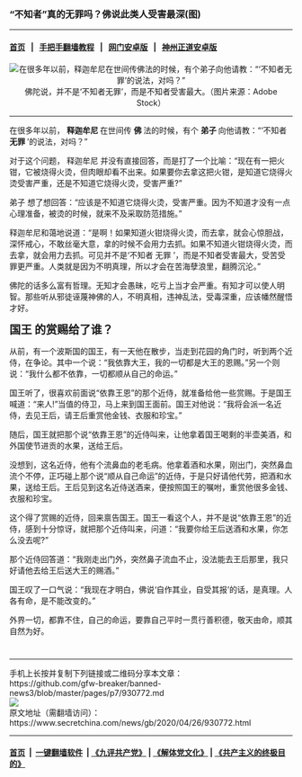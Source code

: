 ### “不知者”真的无罪吗？佛说此类人受害最深(图)
------------------------

#### [首页](https://github.com/gfw-breaker/banned-news3/blob/master/README.md) &nbsp;&nbsp;|&nbsp;&nbsp; [手把手翻墙教程](https://github.com/gfw-breaker/guides/wiki) &nbsp;&nbsp;|&nbsp;&nbsp; [网门安卓版](https://github.com/oGate2/oGate) &nbsp;&nbsp;|&nbsp;&nbsp; [神州正道安卓版](https://github.com/SzzdOgate/update) 



<div class="article_right" style="fone-color:#000">
 <p style="text-align:center">
  <img alt="在很多年以前，释迦牟尼在世间传佛法的时候，有个弟子向他请教：“‘不知者无罪’的说法，对吗？”" src="https://img2.secretchina.com/pic/2019/3-15/p2381662a944779171-ss.jpg"/>
  <br>
   佛陀说，并不是‘不知者无罪’，而是不知者受害最大。（图片来源：Adobe Stock）
   <span id="hideid" name="hideid" style="color:red;display:none;">
    <span href="https://www.secretchina.com">
    </span>
   </span>
  </br>
 </p>
 <div id="txt-mid1-t21-2017">
  

---


  </div>
 </div>
 <p>
  在很多年以前，
  <strong>
   释迦牟尼
  </strong>
  在世间传
  <strong>
   <span href="https://www.secretchina.com/news/gb/tag/佛" target="_blank">
    佛
   </span>
  </strong>
  法的时候，有个
  <strong>
   弟子
  </strong>
  向他请教：“‘不知者
  <strong>
   无罪
  </strong>
  ’的说法，对吗？”
  <span id="hideid" name="hideid" style="color:red;display:none;">
   <span href="https://www.secretchina.com">
   </span>
  </span>
 </p>
 <p>
  对于这个问题，
  <span href="https://www.secretchina.com/news/gb/tag/释迦牟尼" target="_blank">
   释迦牟尼
  </span>
  并没有直接回答，而是打了一个比喻：“现在有一把火钳，它被烧得火烫，但肉眼却看不出来。如果要你去拿这把火钳，是知道它烧得火烫受害严重，还是不知道它烧得火烫，受害严重?”
 </p>
 <p>
  <span href="https://www.secretchina.com/news/gb/tag/弟子" target="_blank">
   弟子
  </span>
  想了想回答：“应该是不知道它烧得火烫，受害严重。因为不知道才没有一点心理准备，被烫的时候，就来不及采取防范措施。”
 </p>
 <p>
  释迦牟尼和蔼地说道：“是啊！如果知道火钳烧得火烫，而去拿，就会心惊胆战，深怀戒心，不敢丝毫大意，拿的时候不会用力去抓。如果不知道火钳烧得火烫，而去拿，就会用力去抓。可见并不是‘不知者
  <span href="https://www.secretchina.com/news/gb/tag/无罪" target="_blank">
   无罪
  </span>
  ’，而是不知者受害最大，受苦受罪更严重。人类就是因为不明真理，所以才会在苦海孽浪里，翻腾沉沦。”
 </p>
 <p>
  佛陀的话多么富有哲理。无知才会愚昧，吃亏上当才会严重。有知才可以使人明智。那些听从邪徒诬蔑神佛的人，不明真相，违神乱法，受毒深重，应该幡然醒悟才好。
 </p>
 <p>
  <span style="font-size:20px">
   <strong>
    <span href="https://www.secretchina.com/news/gb/tag/国王" target="_blank">
     国王
    </span>
    的赏赐给了谁？
   </strong>
  </span>
 </p>
 <p>
  从前，有一个波斯国的国王，有一天他在散步，当走到花园的角门时，听到两个近侍，在争论。其中一个说：“我依靠大王，我的一切都是大王的恩赐。”另一个则说：“我什么都不依靠，一切都顺从自己的命运。”
 </p>
 <p>
  国王听了，很喜欢前面说“依靠王恩”的那个近侍，就准备给他一些赏赐。于是国王喊道：“来人!”当值的侍卫，马上来到国王面前。国王对他说：“我将会派一名近侍，去见王后，请王后重赏他金钱、衣服和珍宝。”
 </p>
 <p>
  随后，国王就把那个说“依靠王恩”的近侍叫来，让他拿着国王喝剩的半壶美酒，和外国使节进贡的水果，送给王后。
 </p>
 <p>
  没想到，这名近侍，他有个流鼻血的老毛病。他拿着酒和水果，刚出门，突然鼻血流个不停，正巧碰上那个说“顺从自己命运”的近侍，于是只好请他代劳，把酒和水果，送给王后。王后见到这名近侍送酒来，便按照国王的嘱咐，重赏他很多金钱、衣服和珍宝。
 </p>
 <p>
  这个得了赏赐的近侍，回来禀告国王。国王一看这个人，并不是说“依靠王恩”的近侍，感到十分惊讶，就把那个近侍叫来，问道：“我要你给王后送酒和水果，你怎么没去呢?”
 </p>
 <p>
  那个近侍回答道：“我刚走出门外，突然鼻子流血不止，没法能去王后那里，我只好请他去给王后送大王的赐酒。”
 </p>
 <p>
  国王叹了一口气说：“我现在才明白，佛说‘自作其业，自受其报’的话，是真理。人各有命，是不能改变的。”
 </p>
 <p>
  外界一切，都靠不住，自己的命运，要靠自己平时一贯行善积德，敬天由命，顺其自然为好。
  <center>
   <div>
    <div id="txt-mid2-t22-2017" style="display: block;  max-height: 351px;  overflow: hidden;">
     <div id="SC-21xxx">
     </div>
     <ins class="adsbygoogle" data-ad-client="ca-pub-1276641434651360" data-ad-format="auto" data-ad-slot="4301710469" data-full-width-responsive="true" style="display:block">
     </ins>
    </div>
   </div>
  </center>
  <div style="padding-top:12px;">
  </div>
 </p>
</div>

<hr/>
手机上长按并复制下列链接或二维码分享本文章：<br/>
https://github.com/gfw-breaker/banned-news3/blob/master/pages/p7/930772.md <br/>
<a href='https://github.com/gfw-breaker/banned-news3/blob/master/pages/p7/930772.md'><img src='https://github.com/gfw-breaker/banned-news3/blob/master/pages/p7/930772.md.png'/></a> <br/>
原文地址（需翻墙访问）：https://www.secretchina.com/news/gb/2020/04/26/930772.html


------------------------
#### [首页](https://github.com/gfw-breaker/banned-news3/blob/master/README.md) &nbsp;|&nbsp; [一键翻墙软件](https://github.com/gfw-breaker/nogfw/blob/master/README.md) &nbsp;| [《九评共产党》](https://github.com/gfw-breaker/9ping.md/blob/master/README.md#九评之一评共产党是什么) | [《解体党文化》](https://github.com/gfw-breaker/jtdwh.md/blob/master/README.md) | [《共产主义的终极目的》](https://github.com/gfw-breaker/gczydzjmd.md/blob/master/README.md)


<img src='http://gfw-breaker.win/banned-news3/pages/p7/930772.md' width='0px' height='0px'/>